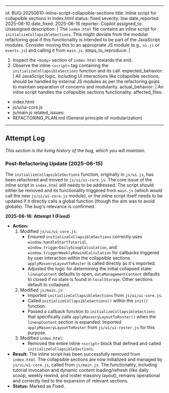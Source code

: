 <!-- filepath: c:\Users\orthd\OneDrive\Documents\CodeMonkeez\Projects\Toody-Tip-Deluxe-Refactor\bug_tracker\01_open\BUG-20250610-inline-script-collapsible-sections.md -->
---
id: BUG-20250610-inline-script-collapsible-sections
title: Inline script for collapsible sections in index.html
status: fixed
severity: low
date_reported: 2025-06-10
date_fixed: 2025-06-16
reporter: Copilot
assigned_to: Unassigned
description: |
  The `index.html` file contains an inline script for `initializeCollapsibleSections`. This might deviate from the modular refactoring goal if this functionality is intended to be part of the JavaScript modules. Consider moving this to an appropriate JS module (e.g., `ui.js` or `events.js`) and calling it from `main.js`.
steps_to_reproduce: |
  1. Inspect the `<body>` section of `index.html` towards the end.
  2. Observe the inline `<script>` tag containing the `initializeCollapsibleSections` function and its call.
expected_behavior: |
  All JavaScript logic, including UI interactions like collapsible sections, should be handled by external JS modules as per the refactoring goals to maintain separation of concerns and modularity.
actual_behavior: |
  An inline script handles the collapsible sections functionality.
affected_files:
  - index.html
  - js/ui/ui-core.js
  - js/main.js
related_issues:
  - REFACTORING_PLAN.md (General principle of modularization)
---

## Attempt Log
*This section is the living history of the bug, which you will maintain.*

### Post-Refactoring Update (2025-06-15)
The `initializeCollapsibleSections` function, originally in `js/ui.js`, has been refactored and moved to `js/ui/ui-core.js`.
The core issue of the inline script in `index.html` still needs to be addressed. The script should either be removed and its functionality triggered from `main.js` (which would call the new `js/ui/ui-core.js` module), or the inline script itself needs to be updated if it directly calls a global function (though the aim was to avoid globals).
The bug's relevance is confirmed.

**2025-06-16: Attempt 1 (Fixed)**
- **Action:**
  1. Modified `js/ui/ui-core.js`:
     - Ensured `initializeCollapsibleSections` correctly uses `window.handleStartTutorial`, `window.triggerDailyScoopCalculation`, and `window.triggerWeeklyRewindCalculation` for callbacks triggered by user interaction within the collapsible sections. `applyMasonryLayoutToRoster` is called directly as it's imported.
     - Adjusted the logic for determining the initial collapsed state: `lineupContent` defaults to open, `dataManagementContent` defaults to closed if no state is found in `localStorage`. Other sections default to collapsed.
  2. Modified `js/main.js`:
     - Imported `initializeCollapsibleSections` from `js/ui/ui-core.js`.
     - Called `initializeCollapsibleSections()` within the `init()` function.
     - Passed a callback function to `initializeCollapsibleSections` that specifically calls `applyMasonryLayoutToRoster()` when the `lineupContent` section is expanded. Imported `applyMasonryLayoutToRoster` from `js/ui/ui-roster.js` for this purpose.
  3. Modified `index.html`:
     - Removed the entire inline `<script>` block that defined and called `initializeCollapsibleSections`.
- **Result:** The inline script has been successfully removed from `index.html`. The collapsible sections are now initialized and managed by `js/ui/ui-core.js`, called from `js/main.js`. The functionality, including tutorial invocation and dynamic content loading/refresh (like daily scoop, weekly rewind, and roster masonry layout), remains operational and correctly tied to the expansion of relevant sections.
- **Status:** Marked as Fixed.
